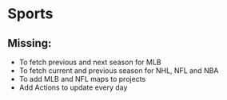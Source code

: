 # Sports

## Missing:
- To fetch previous and next season for MLB
- To fetch current and previous season for NHL, NFL and NBA
- To add MLB and NFL maps to projects
- Add Actions to update every day
